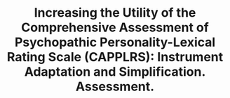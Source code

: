 ---
published: true
title: "Increasing the Utility of the Comprehensive Assessment of Psychopathic Personality-Lexical Rating Scale (CAPPLRS): Instrument Adaptation and Simplification. Assessment."
authors:
  - Hanniball, K. B.
  - Hohn, R.
  - Douglas, K. S.
year: 2021
doi: "10.1177/10731911211040108"
url: "https://pmc.ncbi.nlm.nih.gov/articles/PMC9596956/"
publication: Assessment
order: 1
---